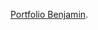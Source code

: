 [Portfolio Benjamin]([https://github.com/facebook/create-react-app](https://bvcoca.github.io/portfolio/)).
